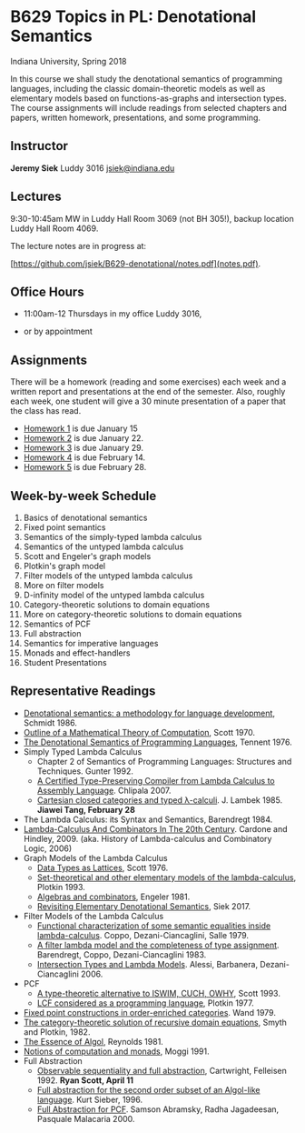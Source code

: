 # B629 Topics in PL: Denotational Semantics

Indiana University, Spring 2018

In this course we shall study the denotational semantics of
programming languages, including the classic domain-theoretic models
as well as elementary models based on functions-as-graphs and
intersection types. The course assignments will include readings from
selected chapters and papers, written homework, presentations, and
some programming.

## Instructor

**Jeremy Siek** Luddy 3016 [jsiek@indiana.edu](mailto:jsiek@indiana.edu)

## Lectures

9:30-10:45am MW in Luddy Hall Room 3069 (not BH 305!), 
  backup location Luddy Hall Room 4069.

The lecture notes are in progress at:

[https://github.com/jsiek/B629-denotational/notes.pdf](notes.pdf).

## Office Hours

- 11:00am-12 Thursdays in my office Luddy 3016,

- or by appointment

## Assignments

There will be a homework (reading and some exercises) each week and a
written report and presentations at the end of the semester.  Also,
roughly each week, one student will give a 30 minute presentation of a
paper that the class has read.

- [Homework 1](hw1.md) is due January 15
- [Homework 2](hw2.md) is due January 22.
- [Homework 3](hw3.md) is due January 29.
- [Homework 4](hw4.md) is due February 14.
- [Homework 5](hw5.md) is due February 28.

## Week-by-week Schedule

1. Basics of denotational semantics
2. Fixed point semantics
3. Semantics of the simply-typed lambda calculus
4. Semantics of the untyped lambda calculus
5. Scott and Engeler's graph models
6. Plotkin's graph model
7. Filter models of the untyped lambda calculus
8. More on filter models
9. D-infinity model of the untyped lambda calculus
10. Category-theoretic solutions to domain equations
11. More on category-theoretic solutions to domain equations
12. Semantics of PCF
13. Full abstraction
14. Semantics for imperative languages
15. Monads and effect-handlers
16. Student Presentations


## Representative Readings

- [Denotational semantics: a methodology for language development](http://people.cs.ksu.edu/~schmidt/text/densem.html), Schmidt 1986.
- [Outline of a Mathematical Theory of Computation](https://www.cs.ox.ac.uk/publications/publication3720-abstract.html), Scott 1970.
- [The Denotational Semantics of Programming Languages](https://doi.org/10.1145/360303.360308), Tennent 1976.
- Simply Typed Lambda Calculus
  - Chapter 2 of Semantics of Programming Languages: Structures and Techniques. 
    Gunter 1992.
  - [A Certified Type-Preserving Compiler from Lambda Calculus to Assembly Language](https://doi.org/10.1145/1273442.1250742). Chlipala 2007.
  - [Cartesian closed categories and typed λ-calculi](https://doi.org/10.1007/3-540-17184-3_44). J. Lambek 1985. **Jiawei Tang, February 28**
- The Lambda Calculus: its Syntax and Semantics, Barendregt 1984.
- [Lambda-Calculus And Combinators In The 20th Century](https://doi.org/10.1016/S1874-5857(09)70018-4). Cardone and Hindley, 2009.
  (aka. History of Lambda-calculus and Combinatory Logic, 2006)
- Graph Models of the Lambda Calculus
  - [Data Types as Lattices](https://www.dropbox.com/s/ikfyrwkizooah3q/data_types_as_lattices.pdf?dl=1), Scott 1976.
  - [Set-theoretical and other elementary models of the lambda-calculus](https://doi.org/10.1016/0304-3975(93)90094-A),
    Plotkin 1993.
  - [Algebras and combinators](https://doi.org/10.1007/BF02483849), Engeler 1981.
  - [Revisiting Elementary Denotational Semantics](https://arxiv.org/abs/1707.03762), Siek 2017.
- Filter Models of the Lambda Calculus
  - [Functional characterization of some semantic equalities
    inside lambda-calculus](https://doi.org/10.1007/3-540-09510-1_11). Coppo, Dezani-Ciancaglini, Salle 1979.
  - [A filter lambda model and the completeness of type assignment](https://www.jstor.org/stable/2273659).
    Barendregt, Coppo, Dezani-Ciancaglini 1983.
  - [Intersection Types and Lambda Models](https://doi.org/10.1016/j.tcs.2006.01.004).
    Alessi, Barbanera, Dezani-Ciancaglini 2006.
- PCF
  - [A type-theoretic alternative to ISWIM, CUCH, OWHY](https://doi.org/10.1016/0304-3975(93)90095-B), Scott 1993.
  - [LCF considered as a programming language](https://doi.org/10.1016/0304-3975(77)90044-5), Plotkin 1977.
- [Fixed point constructions in order-enriched categories](https://doi.org/10.1016/0304-3975(79)90053-7). Wand 1979.
- [The category-theoretic solution of recursive domain equations](http://homepages.inf.ed.ac.uk/gdp/publications/Category_Theoretic_Solution.pdf),
  Smyth and Plotkin, 1982.
- [The Essence of Algol](https://www.cs.cmu.edu/~crary/819-f09/Reynolds81.ps), Reynolds 1981.
- [Notions of computation and monads](https://doi.org/10.1016/0890-5401(91)90052-4), Moggi 1991.
- Full Abstraction
  - [Observable sequentiality and full abstraction](https://doi.org/10.1145/143165.143232),
    Cartwright, Felleisen 1992. **Ryan Scott, April 11**
  - [Full abstraction for the second order subset of an Algol-like language](https://doi.org/10.1016/S0304-3975(96)00066-7).
    Kurt Sieber, 1996.
  - [Full Abstraction for PCF](https://arxiv.org/abs/1311.6125).
    Samson Abramsky, Radha Jagadeesan, Pasquale Malacaria 2000.


